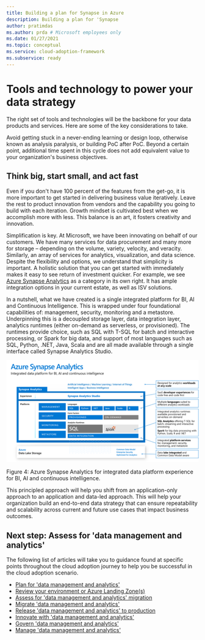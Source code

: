```yaml
---
title: Building a plan for Synapse in Azure
description: Building a plan for 'Synapse
author: pratimdas
ms.author: prda # Microsoft employees only
ms.date: 01/27/2021
ms.topic: conceptual
ms.service: cloud-adoption-framework
ms.subservice: ready
---
```


# Tools and technology to power your data strategy

The right set of tools and technologies will be the backbone for your data products and services. Here are some of the key considerations to take.

Avoid getting stuck in a never-ending learning or design loop, otherwise known as analysis paralysis, or building PoC after PoC. Beyond a certain point, additional time spent in this cycle does not add equivalent value to your organization's business objectives.

## Think big, start small, and act fast

Even if you don't have 100 percent of the features from the get-go, it is more important to get started in delivering business value iteratively. Leave the rest to product innovation from vendors and the capability you going to build with each iteration. Growth mindset is cultivated best when we accomplish more with less. This balance is an art, it fosters creativity and innovation.

Simplification is key. At Microsoft, we have been innovating on behalf of our customers. We have many services for data procurement and many more for storage – depending on the volume, variety, velocity, and veracity. Similarly, an array of services for analytics, visualization, and data science. Despite the flexibility and options, we understand that simplicity is important. A holistic solution that you can get started with immediately makes it easy to see return of investment quicker. For example, we see [Azure Synapse Analytics](https://azure.microsoft.com/services/synapse-analytics/) as a category in its own right. It has ample integration options in your current estate, as well as ISV solutions.

In a nutshell, what we have created is a single integrated platform for BI, AI and Continuous Intelligence. This is wrapped under four foundational capabilities of: management, security, monitoring and a metastore. Underpinning this is a decoupled storage layer, data integration layer, analytics runtimes (either on-demand as serverless, or provisioned). The runtimes provide choice, such as SQL with T-SQL for batch and interactive processing, or Spark for big data, and support of most languages such as SQL, Python, .NET, Java, Scala and are all made available through a single interface called Synapse Analytics Studio.

![Azure Synapse Analytics for integrated data platform experience, BI, AI, and continuous intelligence as part of your data strategy](./images/data-strategy-synapse.png)

Figure 4: Azure Synapse Analytics for integrated data platform experience for BI, AI and continuous intelligence.

This principled approach will help you shift from an application-only approach to an application and data-led approach. This will help your organization build an end-to-end data strategy that can ensure repeatability and scalability across current and future use cases that impact business outcomes.

## Next step: Assess for 'data management and analytics'

The following list of articles will take you to guidance found at specific points throughout the cloud adoption journey to help you be successful in the cloud adoption scenario.

- [Plan for 'data management and analytics'](./plan.md)
- [Review your environment or Azure Landing Zone(s)](./ready.md)
- [Assess for 'data management and analytics' migration](./migrate-assess.md)
- [Migrate 'data management and analytics'](./migrate-deploy.md)
- [Release 'data management and analytics' to production](./migrate-release.md)
- [Innovate with 'data management and analytics'](./innovate.md)
- [Govern 'data management and analytics'](./govern.md)
- [Manage 'data management and analytics'](./manage.md)
